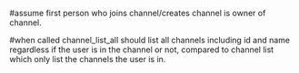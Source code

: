 #assume first person who joins channel/creates channel is owner of channel.

#when called channel_list_all should list all channels including id and name regardless if the user is in the channel or not, compared to channel list which only list the channels the user is in.